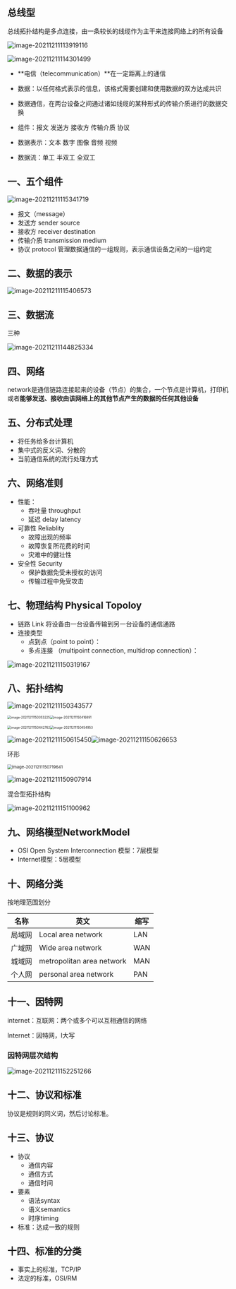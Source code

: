 ## 总线型

总线拓扑结构是多点连接，由一条较长的线缆作为主干来连接网络上的所有设备

![image-20211211113919116](https://cdn.jsdelivr.net/gh/xinwuyun/pictures@main/2021/12/11/3926a4f3c01713d5a3f48e4032f71938-image-20211211113919116-f90c90.png)

![image-20211211114301499](https://cdn.jsdelivr.net/gh/xinwuyun/pictures@main/2021/12/11/7447be3313c6c71e2de6ee3216ee839b-image-20211211114301499-119741.png)

+ **电信（telecommunication）**在一定距离上的通信
+ 数据：以任何格式表示的信息，该格式需要创建和使用数据的双方达成共识
+ 数据通信，在两台设备之间通过诸如线缆的某种形式的传输介质进行的数据交换

+ 组件：报文 发送方 接收方 传输介质 协议
+ 数据表示：文本 数字 图像 音频 视频
+ 数据流：单工 半双工 全双工

## 一、五个组件

![image-20211211115341719](https://cdn.jsdelivr.net/gh/xinwuyun/pictures@main/2021/12/11/ead72a693997878d3bdcefbe55ea4b62-image-20211211115341719-d96f56.png)

+ 报文（message）
+ 发送方 sender source
+ 接收方 receiver destination
+ 传输介质 transmission medium
+ 协议 protocol 管理数据通信的一组规则，表示通信设备之间的一组约定

## 二、数据的表示

![image-20211211115406573](https://cdn.jsdelivr.net/gh/xinwuyun/pictures@main/2021/12/11/a1f1197d776ee4317fbf34b2e907102f-image-20211211115406573-a9ca2d.png)

## 三、数据流

三种

![image-20211211144825334](https://cdn.jsdelivr.net/gh/xinwuyun/pictures@main/2021/12/11/4db9b41696e275f18e723d9f159ae007-image-20211211144825334-60f4c2.png)

## 四、网络

network是通信链路连接起来的设备（节点）的集合，一个节点是计算机，打印机或者**能够发送、接收由该网络上的其他节点产生的数据的任何其他设备**

## 五、分布式处理

+ 将任务给多台计算机
+ 集中式的反义词、分散的
+ 当前通信系统的流行处理方式

## 六、网络准则

+ 性能：
  + 吞吐量 throughput
  + 延迟 delay latency
+ 可靠性 Reliablity
  + 故障出现的频率
  + 故障恢复所花费的时间
  + 灾难中的健壮性
+ 安全性 Security
  + 保护数据免受未授权的访问
  + 传输过程中免受攻击

## 七、物理结构 Physical Topoloy

+ 链路 Link 将设备由一台设备传输到另一台设备的通信通路
+ 连接类型
  + 点到点（point to point）：
  + 多点连接 （multipoint connection, multidrop connection）：

![image-20211211150319167](https://cdn.jsdelivr.net/gh/xinwuyun/pictures@main/2021/12/11/4d2ad9bf353ca994aced1231f0d90bb0-image-20211211150319167-b044ad.png)

## 八、拓扑结构

![image-20211211150343577](https://cdn.jsdelivr.net/gh/xinwuyun/pictures@main/2021/12/11/2f27d12cd1ac8d2133779b8e0b72ec25-image-20211211150343577-27f3e3.png)

<img src="https://cdn.jsdelivr.net/gh/xinwuyun/pictures@main/2021/12/11/35ec91d58e5522babc1b1ca9be54b186-image-20211211150353225-1ff19a.png" alt="image-20211211150353225" style="zoom:50%;" /><img src="https://cdn.jsdelivr.net/gh/xinwuyun/pictures@main/2021/12/11/fea9aa4b3a856773c8137ced4675cbf0-image-20211211150416891-b11cea.png" alt="image-20211211150416891" style="zoom:50%;" />



<img src="https://cdn.jsdelivr.net/gh/xinwuyun/pictures@main/2021/12/11/684feb02fa329434886ed7887ad2ee1b-image-20211211150442762-311afe.png" alt="image-20211211150442762" style="zoom:50%;" /><img src="https://cdn.jsdelivr.net/gh/xinwuyun/pictures@main/2021/12/11/af6f510bd12a144cbab24eb85accf7f3-image-20211211150454953-7baf68.png" alt="image-20211211150454953" style="zoom:50%;" />

![image-20211211150615450](https://cdn.jsdelivr.net/gh/xinwuyun/pictures@main/2021/12/11/6801984a7d8e64a85e6463a4a0222148-image-20211211150615450-290541.png)![image-20211211150626653](https://cdn.jsdelivr.net/gh/xinwuyun/pictures@main/2021/12/11/51155a76d364e0d612bbcb68d95d61ee-image-20211211150626653-8ea69f.png)

环形

<img src="https://cdn.jsdelivr.net/gh/xinwuyun/pictures@main/2021/12/11/50dbefcf6c7abd148033f177df1aa963-image-20211211150719641-11cb41.png" alt="image-20211211150719641" style="zoom:67%;" />

![image-20211211150907914](https://cdn.jsdelivr.net/gh/xinwuyun/pictures@main/2021/12/11/4d89bf4ae0db495b6bd7ba7a9705c876-image-20211211150907914-11363f.png)

混合型拓扑结构

![image-20211211151100962](https://cdn.jsdelivr.net/gh/xinwuyun/pictures@main/2021/12/11/9ffbeb4d4e1817176b4644801f260cf5-image-20211211151100962-2fdbca.png)

## 九、网络模型NetworkModel

+ OSI Open System Interconnection 模型：7层模型
+ Internet模型：5层模型

## 十、网络分类

按地理范围划分

| 名称   | 英文                      | 缩写 |
| ------ | ------------------------- | ---- |
| 局域网 | Local area network        | LAN  |
| 广域网 | Wide area network         | WAN  |
| 城域网 | metropolitan area network | MAN  |
| 个人网 | personal area network     | PAN  |

## 十一、因特网

internet：互联网：两个或多个可以互相通信的网络

Internet：因特网，I大写

### 因特网层次结构

![image-20211211152251266](https://cdn.jsdelivr.net/gh/xinwuyun/pictures@main/2021/12/11/ccb6ff44abcb28437539962b0e092955-image-20211211152251266-ff009b.png)

## 十二、协议和标准

协议是规则的同义词，然后讨论标准。

## 十三、协议

+ 协议
  + 通信内容
  + 通信方式
  + 通信时间
+ 要素
  + 语法syntax
  + 语义semantics
  + 时序timing
+ 标准：达成一致的规则

## 十四、标准的分类

+ 事实上的标准，TCP/IP
+ 法定的标准，OSI/RM














